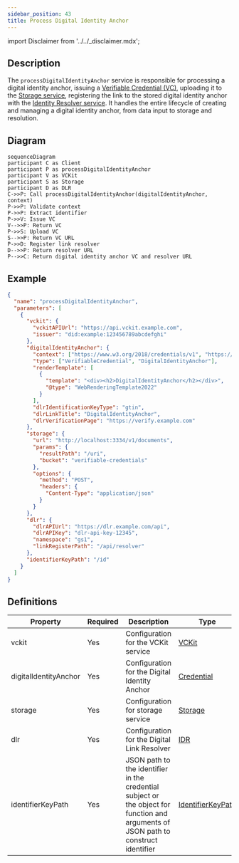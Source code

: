 ```yaml
---
sidebar_position: 43
title: Process Digital Identity Anchor
---
```


import Disclaimer from '../../\_disclaimer.mdx';

<Disclaimer />

## Description

The `processDigitalIdentityAnchor` service is responsible for processing a digital identity anchor, issuing a [Verifiable Credential (VC)](https://uncefact.github.io/spec-untp/docs/specification/VerifiableCredentials), uploading it to the [Storage service](/docs/mock-apps/dependent-services/storage-service), registering the link to the stored digital identity anchor with the [Identity Resolver service](/docs/mock-apps/dependent-services/identity-resolution-service). It handles the entire lifecycle of creating and managing a digital identity anchor, from data input to storage and resolution.

## Diagram

```mermaid
sequenceDiagram
participant C as Client
participant P as processDigitalIdentityAnchor
participant V as VCKit
participant S as Storage
participant D as DLR
C->>P: Call processDigitalIdentityAnchor(digitalIdentityAnchor, context)
P->>P: Validate context
P->>P: Extract identifier
P->>V: Issue VC
V-->>P: Return VC
P->>S: Upload VC
S-->>P: Return VC URL
P->>D: Register link resolver
D-->>P: Return resolver URL
P-->>C: Return digital identity anchor VC and resolver URL
```

## Example

```json
{
  "name": "processDigitalIdentityAnchor",
  "parameters": [
    {
      "vckit": {
        "vckitAPIUrl": "https://api.vckit.example.com",
        "issuer": "did:example:123456789abcdefghi"
      },
      "digitalIdentityAnchor": {
        "context": ["https://www.w3.org/2018/credentials/v1", "https://gs1.org/voc/"],
        "type": ["VerifiableCredential", "DigitalIdentityAnchor"],
        "renderTemplate": [
          {
            "template": "<div><h2>DigitalIdentityAnchor</h2></div>",
            "@type": "WebRenderingTemplate2022"
          }
        ],
        "dlrIdentificationKeyType": "gtin",
        "dlrLinkTitle": "DigitalIdentityAnchor",
        "dlrVerificationPage": "https://verify.example.com"
      },
      "storage": {
        "url": "http://localhost:3334/v1/documents",
        "params": {
          "resultPath": "/uri",
          "bucket": "verifiable-credentials"
        },
        "options": {
          "method": "POST",
          "headers": {
            "Content-Type": "application/json"
          }
        }
      },
      "dlr": {
        "dlrAPIUrl": "https://dlr.example.com/api",
        "dlrAPIKey": "dlr-api-key-12345",
        "namespace": "gs1",
        "linkRegisterPath": "/api/resolver"
      },
      "identifierKeyPath": "/id"
    }
  ]
}
```

## Definitions

| Property              | Required | Description                                                                                                                         | Type                                                            |
| --------------------- | -------- | ----------------------------------------------------------------------------------------------------------------------------------- | --------------------------------------------------------------- |
| vckit                 | Yes      | Configuration for the VCKit service                                                                                                 | [VCKit](/docs/mock-apps/common/vckit)                           |
| digitalIdentityAnchor | Yes      | Configuration for the Digital Identity Anchor                                                                                       | [Credential](/docs/mock-apps/common/credential)                 |
| storage               | Yes      | Configuration for storage service                                                                                                   | [Storage](/docs/mock-apps/common/storage)                       |
| dlr                   | Yes      | Configuration for the Digital Link Resolver                                                                                         | [IDR](/docs/mock-apps/common/idr)                               |
| identifierKeyPath     | Yes      | JSON path to the identifier in the credential subject or the object for function and arguments of JSON path to construct identifier | [IdentifierKeyPath](/docs/mock-apps/common/identifier-key-path) |

